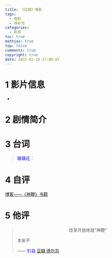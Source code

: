 ```yaml
---
title: 《边城》电影
tags:
  - 电影
  - 待补充
categories:
  - 影视
toc: true
mathjax: true
top: false
comments: true
copyright: true
date: 2022-02-28 17:06:07
---
```


# 1 影片信息

* 

# 2 剧情简介



# 3 台词

> <font color=blue>玻璃花</font>：

# 4 自评

[博客——《神鞭》书籍](https://dragonliu.tk/2022/02/12/%E3%80%8A%E7%A5%9E%E9%9E%AD%E3%80%8B%E4%B9%A6%E7%B1%8D/)

# 5 他评

> <center>改革开放练就“神鞭”</center>
>
> 本来不
>
> ——   <font color=blue>引自 [豆瓣 德尔苏 ](https://movie.douban.com/review/10056840/?dt_dapp=1&dt_platform=com.douban.activity.qq_session)</font>

